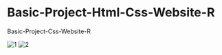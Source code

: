 # Basic-Project-Html-Css-Website-R
Basic-Project-Css-Website-R

![1](https://user-images.githubusercontent.com/48295407/153899863-23bb6079-1e90-4901-ba99-5e86c1c21f2a.png)
![2](https://user-images.githubusercontent.com/48295407/153899874-3902734c-d8d6-47f7-a568-98140a94b8b6.png)
